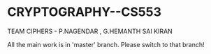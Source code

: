 # CRYPTOGRAPHY--CS553
TEAM CIPHERS - P.NAGENDAR , G.HEMANTH SAI KIRAN

All the main work is in 'master' branch. Please switch to that branch!
